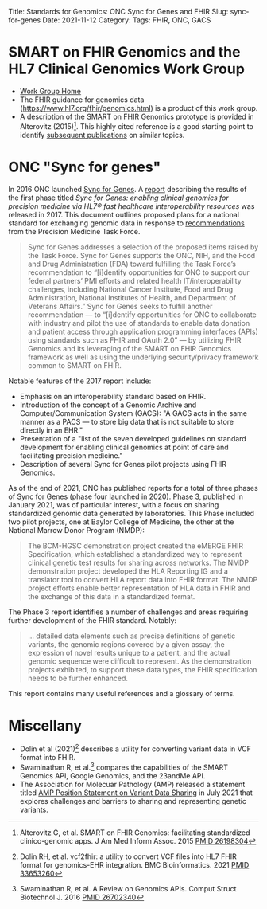 Title: Standards for Genomics: ONC Sync for Genes and FHIR
Slug: sync-for-genes
Date: 2021-11-12
Category:
Tags: FHIR, ONC, GACS

# SMART on FHIR Genomics and the HL7 Clinical Genomics Work Group

- [Work Group Home](https://www.hl7.org/Special/committees/clingenomics/overview.cfm)
- The FHIR guidance for genomics data (<https://www.hl7.org/fhir/genomics.html>) is a product of this work group.
- A description of the SMART on FHIR Genomics prototype is provided in Alterovitz (2015)[^alterovitz-2015]. This highly cited reference is a good starting point to identify [subsequent publications](https://pubmed.ncbi.nlm.nih.gov/?sort=date&linkname=pubmed_pubmed_citedin&from_uid=26198304) on similar topics.

# ONC "Sync for genes"

In 2016 ONC launched [Sync for Genes](https://www.healthit.gov/topic/sync-genes). A [report](https://www.healthit.gov/sites/default/files/sync_for_genes_report_november_2017.pdf) describing the results of the first phase titled *Sync for Genes: enabling clinical genomics for precision medicine via HL7® fast healthcare interoperability resources* was released in 2017. This document outlines proposed plans for a national standard for exchanging genomic data in response to [recommendations](https://www.healthit.gov/sites/default/files/facas/PMTF_Transmittal_Letter_2015-09-25_v2.pdf) from the Precision Medicine Task Force.

> Sync for Genes addresses a selection of the proposed items raised by the Task Force. Sync for Genes supports the ONC, NIH, and the Food and Drug Administration (FDA) toward fulfilling the Task Force’s recommendation to “[i]dentify opportunities for ONC to support our federal partners’ PMI efforts and related health IT/interoperability challenges, including National Cancer Institute, Food and Drug Administration, National Institutes of Health, and Department of Veterans Affairs.” Sync for Genes seeks to fulfill another recommendation — to “[i]dentify opportunities for ONC to collaborate with industry and pilot the use of standards to enable data donation and patient access through application programming interfaces (APIs) using standards such as FHIR and OAuth 2.0” — by utilizing FHIR Genomics and its leveraging of the SMART on FHIR Genomics framework as well as using the underlying security/privacy framework common to SMART on FHIR.

Notable features of the 2017 report include:

- Emphasis on an interoperability standard based on FHIR.
- Introduction of the concept of a Genomic Archive and Computer/Communication System (GACS): "A GACS acts in the same manner as a PACS — to store big data that is not suitable to store directly in an EHR."
- Presentation of a "list of the seven developed guidelines on standard development for enabling clinical genomics at point of care and facilitating precision medicine."
- Description of several Sync for Genes pilot projects using FHIR Genomics.

As of the end of 2021, ONC has published reports for a total of three phases of Sync for Genes (phase four launched in 2020). [Phase 3](https://www.healthit.gov/sites/default/files/page/2021-01/Sync-for-Genes-Phase-3-Engaging-Laboratories.pdf), published in January 2021, was of particular interest, with a focus on sharing standardized genomic data generated by laboratories. This Phase included two pilot projects, one at Baylor College of Medicine, the other at the National Marrow Donor Program (NMDP):

> The BCM-HGSC demonstration project created the eMERGE FHIR Specification, which established a standardized way to represent clinical genetic test results for sharing across networks. The NMDP demonstration project developed the HLA Reporting IG and a translator tool to convert HLA report data into FHIR format. The NMDP project efforts enable better representation of HLA data in FHIR and the exchange of this data in a standardized format.

The Phase 3 report identifies a number of challenges and areas requiring further development of the FHIR standard. Notably:

> ... detailed data elements such as precise definitions of genetic variants, the genomic regions covered by a given assay, the expression of novel results unique to a patient, and the actual genomic sequence were difficult to represent. As the demonstration projects exhibited, to support these data types, the FHIR specification needs to be further enhanced.

This report contains many useful references and a glossary of terms.

# Miscellany

- Dolin et al (2021)[^dolin-2021] describes a utility for converting variant data in VCF format into FHIR.
- Swaminathan R, et al.[^swaminathan-2016] compares the capabilities of the SMART Genomics API,  Google Genomics, and the 23andMe API.
- The Association for Molecuar Pathology (AMP) released a statement titled [AMP Position Statement on Variant Data Sharing](https://www.amp.org/AMP/assets/File/advocacy/AMP_Position_Variant_Data_Sharing_7_29_2021.pdf) in July 2021 that explores challenges and barriers to sharing and representing genetic variants.


[^alterovitz-2015]: Alterovitz G, et al. SMART on FHIR Genomics: facilitating standardized clinico-genomic apps. J Am Med Inform Assoc. 2015 [PMID 26198304](https://pubmed.ncbi.nlm.nih.gov/26198304/)
[^dolin-2021]: Dolin RH, et al. vcf2fhir: a utility to convert VCF files into HL7 FHIR format for genomics-EHR integration. BMC Bioinformatics. 2021 [PMID 33653260](https://pubmed.ncbi.nlm.nih.gov/33653260/)
[^swaminathan-2016]: Swaminathan R, et al. A Review on Genomics APIs. Comput Struct Biotechnol J. 2016 [PMID 26702340](https://pubmed.ncbi.nlm.nih.gov/26702340/)

